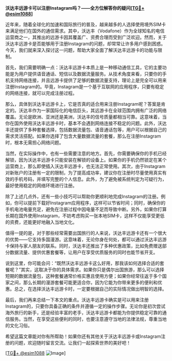 **沃达丰远游卡可以注册Instagram吗？——全方位解答你的疑问[[TG💪+ @esim1088](https://t.me/s/esim1088)]**

近年来，随着全球化的加速和国际旅行的普及，越来越多的人选择使用境外SIM卡来满足他们在国外的通信需求。其中，沃达丰（Vodafone）作为全球知名的电信运营商之一，其推出的远游卡因其覆盖广、资费合理而受到广泛欢迎。然而，关于沃达丰远游卡是否能够用于注册Instagram的问题，却常常让许多用户感到困惑。今天，我们就来深入探讨这一问题，帮助大家全面了解沃达丰远游卡的功能与限制。

首先，我们需要明确一点：沃达丰远游卡本质上是一种移动通信工具，它的主要功能是为用户提供语音通话、短信以及数据流量服务。从技术角度来看，只要你的手机支持网络连接，并且远游卡提供了足够的数据流量支持，理论上是完全可以用来注册Instagram的。毕竟，Instagram是一个基于互联网的应用程序，只要有稳定的网络连接，就可以完成注册过程。

那么，具体到沃达丰远游卡上，它是否真的适合用来注册Instagram呢？答案是肯定的。沃达丰作为一家国际化的电信巨头，其远游卡在全球范围内拥有广泛的网络覆盖。无论是欧洲、亚洲还是美洲，沃达丰的信号质量都相当可靠。这意味着，当你在国外使用沃达丰远游卡时，基本不会遇到网络连接不稳定的问题。此外，沃达丰还提供了多种套餐选择，包括数据流量包、语音通话包等，用户可以根据自己的需求灵活搭配。如果你选择了包含大量数据流量的套餐，那么在注册Instagram时，根本无需担心网络问题。

当然，在实际操作中，也有一些需要注意的地方。首先，你需要确保你的手机已经解锁，因为沃达丰远游卡只能安装在解锁的设备上。如果你的手机仍然锁定在某个运营商上，那么即使插入沃达丰远游卡，也无法正常使用。其次，由于Instagram对新账户的注册有一定的限制，为了提高成功率，建议你在注册时尽量使用真实有效的手机号码，并填写完整的个人信息。此外，为了避免被系统判定为可疑行为，最好使用稳定的网络环境进行注册。

除了上述几点外，还有一些小技巧可以帮助你更顺利地完成Instagram的注册。例如，你可以提前下载好Instagram应用程序，这样可以节省时间；同时，确保你的手机电池电量充足，避免在注册过程中因电量不足而导致中断。另外，如果你打算长期在国外使用Instagram，不妨考虑购买一张本地SIM卡，这样不仅能享受更低的资费，还能更好地融入当地文化。

值得一提的是，对于那些经常需要出国旅行的人来说，沃达丰远游卡还有一个很大的优势——它支持多国漫游。这意味着，无论你身在何处，都可以通过沃达丰远游卡保持与家人朋友的联系。同时，沃达丰还推出了多种优惠政策，比如免费赠送部分数据流量、提供优惠套餐等，让用户在享受优质服务的同时也能节省开支。

说到这里，你可能会问：“既然沃达丰远游卡这么好用，那我该如何选择合适的套餐呢？”其实，这取决于你的具体需求。如果你只是偶尔出国旅游，那么可以选择短期的数据流量包，这种套餐通常价格实惠且使用方便；如果你经常往返于多个国家之间，那么长期的漫游套餐可能更适合你，因为它能为你带来更多的便利和优惠。总之，在选择沃达丰远游卡时，一定要根据自己的实际情况做出明智的选择。

最后，我们再来总结一下本文的重点。沃达丰远游卡确实是可以用来注册Instagram的，只要你具备正确的条件并遵循一定的操作步骤。无论你是初次尝试海外旅行的新手，还是经验丰富的老手，沃达丰远游卡都能为你提供稳定可靠的通信服务。当然，在享受这些便利的同时，也要注意遵守当地的法律法规，尊重当地的文化习俗。

希望这篇文章能对你有所帮助！如果你还有其他关于沃达丰远游卡或Instagram注册的问题，欢迎随时留言交流。让我们一起探索世界的美好吧！

[[TG💪+ @esim1088](https://t.me/s/esim1088) ![Image](https://i.postimg.cc/4NQfJmqS/Snipaste-2025-05-13-00-14-12.png)]